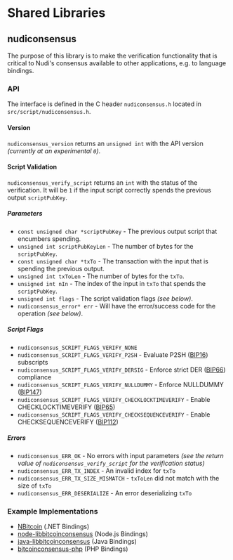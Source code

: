 Shared Libraries
================

## nudiconsensus

The purpose of this library is to make the verification functionality that is critical to Nudi's consensus available to other applications, e.g. to language bindings.

### API

The interface is defined in the C header `nudiconsensus.h` located in  `src/script/nudiconsensus.h`.

#### Version

`nudiconsensus_version` returns an `unsigned int` with the API version *(currently at an experimental `0`)*.

#### Script Validation

`nudiconsensus_verify_script` returns an `int` with the status of the verification. It will be `1` if the input script correctly spends the previous output `scriptPubKey`.

##### Parameters
- `const unsigned char *scriptPubKey` - The previous output script that encumbers spending.
- `unsigned int scriptPubKeyLen` - The number of bytes for the `scriptPubKey`.
- `const unsigned char *txTo` - The transaction with the input that is spending the previous output.
- `unsigned int txToLen` - The number of bytes for the `txTo`.
- `unsigned int nIn` - The index of the input in `txTo` that spends the `scriptPubKey`.
- `unsigned int flags` - The script validation flags *(see below)*.
- `nudiconsensus_error* err` - Will have the error/success code for the operation *(see below)*.

##### Script Flags
- `nudiconsensus_SCRIPT_FLAGS_VERIFY_NONE`
- `nudiconsensus_SCRIPT_FLAGS_VERIFY_P2SH` - Evaluate P2SH ([BIP16](https://github.com/bitcoin/bips/blob/master/bip-0016.mediawiki)) subscripts
- `nudiconsensus_SCRIPT_FLAGS_VERIFY_DERSIG` - Enforce strict DER ([BIP66](https://github.com/bitcoin/bips/blob/master/bip-0066.mediawiki)) compliance
- `nudiconsensus_SCRIPT_FLAGS_VERIFY_NULLDUMMY` - Enforce NULLDUMMY ([BIP147](https://github.com/bitcoin/bips/blob/master/bip-0147.mediawiki))
- `nudiconsensus_SCRIPT_FLAGS_VERIFY_CHECKLOCKTIMEVERIFY` - Enable CHECKLOCKTIMEVERIFY ([BIP65](https://github.com/bitcoin/bips/blob/master/bip-0065.mediawiki))
- `nudiconsensus_SCRIPT_FLAGS_VERIFY_CHECKSEQUENCEVERIFY` - Enable CHECKSEQUENCEVERIFY ([BIP112](https://github.com/bitcoin/bips/blob/master/bip-0112.mediawiki))

##### Errors
- `nudiconsensus_ERR_OK` - No errors with input parameters *(see the return value of `nudiconsensus_verify_script` for the verification status)*
- `nudiconsensus_ERR_TX_INDEX` - An invalid index for `txTo`
- `nudiconsensus_ERR_TX_SIZE_MISMATCH` - `txToLen` did not match with the size of `txTo`
- `nudiconsensus_ERR_DESERIALIZE` - An error deserializing `txTo`

### Example Implementations
- [NBitcoin](https://github.com/NicolasDorier/NBitcoin/blob/master/NBitcoin/Script.cs#L814) (.NET Bindings)
- [node-libbitcoinconsensus](https://github.com/bitpay/node-libbitcoinconsensus) (Node.js Bindings)
- [java-libbitcoinconsensus](https://github.com/dexX7/java-libbitcoinconsensus) (Java Bindings)
- [bitcoinconsensus-php](https://github.com/Bit-Wasp/bitcoinconsensus-php) (PHP Bindings)
